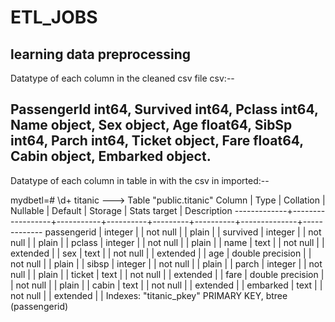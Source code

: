 # ETL_JOBS
learning data preprocessing
---------------------------------------------------------------------------------------------------------------------
Datatype of each column in  the cleaned csv file csv:--

PassengerId int64,
Survived int64,
Pclass int64,
Name object,
Sex object,
Age float64,
SibSp int64,
Parch int64,
Ticket object,
Fare float64,
Cabin object,
Embarked object.
--------------------------------------------------------------------------------------------------------------------
Datatype of each column in table in with the csv in imported:--


mydbetl=# \d+ titanic    --->
                                         Table "public.titanic"
   Column    |       Type       | Collation | Nullable | Default | Storage  | Stats target | Description 
-------------+------------------+-----------+----------+---------+----------+--------------+-------------
 passengerid | integer          |           | not null |         | plain    |              | 
 survived    | integer          |           | not null |         | plain    |              | 
 pclass      | integer          |           | not null |         | plain    |              | 
 name        | text             |           | not null |         | extended |              | 
 sex         | text             |           | not null |         | extended |              | 
 age         | double precision |           | not null |         | plain    |              | 
 sibsp       | integer          |           | not null |         | plain    |              | 
 parch       | integer          |           | not null |         | plain    |              | 
 ticket      | text             |           | not null |         | extended |              | 
 fare        | double precision |           | not null |         | plain    |              | 
 cabin       | text             |           | not null |         | extended |              | 
 embarked    | text             |           | not null |         | extended |              | 
Indexes:
    "titanic_pkey" PRIMARY KEY, btree (passengerid)


